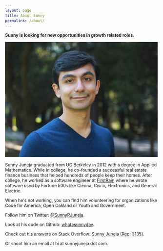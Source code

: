 ```yaml
---
layout: page
title: About Sunny
permalink: /about/
---
```

**Sunny is looking for new opportunities in growth related roles.**

<img class='headshot' src='/img/headshot.jpg' alt="Sunny Juneja's headshot">

Sunny Juneja graduated from UC Berkeley in 2012 with a degree in Applied Mathematics.
While in college, he co-founded a successful real estate finance business that helped hundreds
of people keep their homes. After college, he worked as a software engineer at 
[FirstRain](http://firstrain.com/) where he wrote software used by Fortune 500s like
Cienna, Cisco, Flextronics, and General Electric.

When he's not working, you can find him volunteering for organizations like Code for America,
Open Oakland or Youth and Government.

Follow him on Twitter: <a href='https://twitter.com/@SunnyRJuneja'>@SunnyRJuneja</a>.

Look at his code on Github: <a href='https://github.com/whatasunnyday'>whatasunnyday</a>.

Check out his answers on Stack Overflow: <a href='http://stackoverflow.com/users/807103/sunny-juneja'>Sunny Juneja (Rep: 3135)</a>.

Or shoot him an email at hi at sunnyjuneja dot com.
